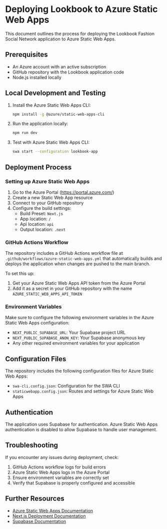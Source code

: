 # Deploying Lookbook to Azure Static Web Apps

This document outlines the process for deploying the Lookbook Fashion Social Network application to Azure Static Web Apps.

## Prerequisites

- An Azure account with an active subscription
- GitHub repository with the Lookbook application code
- Node.js installed locally

## Local Development and Testing

1. Install the Azure Static Web Apps CLI:
   ```bash
   npm install -g @azure/static-web-apps-cli
   ```

2. Run the application locally:
   ```bash
   npm run dev
   ```

3. Test with Azure Static Web Apps CLI:
   ```bash
   swa start --configuration lookbook-app
   ```

## Deployment Process

### Setting up Azure Static Web Apps

1. Go to the Azure Portal (https://portal.azure.com/)
2. Create a new Static Web App resource
3. Connect to your GitHub repository
4. Configure the build settings:
   - Build Preset: `Next.js`
   - App location: `/`
   - Api location: `api`
   - Output location: `.next`

### GitHub Actions Workflow

The repository includes a GitHub Actions workflow file at `.github/workflows/azure-static-web-apps.yml` that automatically builds and deploys the application when changes are pushed to the main branch.

To set this up:

1. Get your Azure Static Web Apps API token from the Azure Portal
2. Add it as a secret in your GitHub repository with the name `AZURE_STATIC_WEB_APPS_API_TOKEN`

### Environment Variables

Make sure to configure the following environment variables in the Azure Static Web Apps configuration:

- `NEXT_PUBLIC_SUPABASE_URL`: Your Supabase project URL
- `NEXT_PUBLIC_SUPABASE_ANON_KEY`: Your Supabase anonymous key
- Any other required environment variables for your application

## Configuration Files

The repository includes the following configuration files for Azure Static Web Apps:

- `swa-cli.config.json`: Configuration for the SWA CLI
- `staticwebapp.config.json`: Routes and settings for Azure Static Web Apps

## Authentication

The application uses Supabase for authentication. Azure Static Web Apps authentication is disabled to allow Supabase to handle user management.

## Troubleshooting

If you encounter any issues during deployment, check:

1. GitHub Actions workflow logs for build errors
2. Azure Static Web Apps logs in the Azure Portal
3. Ensure environment variables are correctly set
4. Verify that Supabase is properly configured and accessible

## Further Resources

- [Azure Static Web Apps Documentation](https://docs.microsoft.com/en-us/azure/static-web-apps/)
- [Next.js Deployment Documentation](https://nextjs.org/docs/deployment)
- [Supabase Documentation](https://supabase.io/docs) 